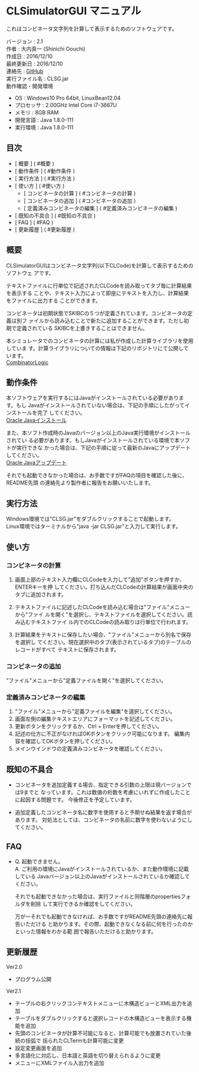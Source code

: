 CLSimulatorGUI マニュアル
================================================================================

これはコンビネータ文字列を計算して表示するためのソフトウェアです。

バージョン     : 2.1  
作者           : 大内真一 (Shinichi Oouchi)  
作成日         : 2016/12/10  
最終更新日     : 2016/12/10  
連絡先         : [GitHub](https://github.com/shinichiohuchi/CLSimulatorGUI)  
実行ファイル名 : CLSG.jar  
動作確認・開発環境
- OS         : Windows10 Pro 64bit, LinuxBean12.04
- プロセッサ : 2.00GHz Intel Core i7-3667U
- メモリ     : 8GB RAM
- 開発言語   : Java 1.8.0-111
- 実行環境   : Java 1.8.0-111

## 目次 ########################################################################

- [ 概要                         ] ( #概要                       )
- [ 動作条件                     ] ( #動作条件                   )
- [ 実行方法                     ] ( #実行方法                   )
- [ 使い方                       ] ( #使い方                     )
  - [ コンビネータの計算         ] ( #コンビネータの計算         )
  - [ コンビネータの追加         ] ( #コンビネータの追加         )
  - [ 定義済みコンビネータの編集 ] ( #定義済みコンビネータの編集 )
- [ 既知の不具合                 ] ( #既知の不具合               )
- [ FAQ                          ] ( #FAQ                        )
- [ 更新履歴                     ] ( #更新履歴                   )

## 概要 ########################################################################

CLSimulatorGUIはコンビネータ文字列(以下CLCode)を計算して表示するためのソフトウェ
アです。

テキストファイルに行単位で記述されたCLCodeを読み取ってタブ毎に計算結果を表示する
ことや、テキスト入力によって即座にテキストを入力し、計算結果をファイルに出力する
ことができます。

コンビネータは初期状態でSKIBCの５つが定義されています。コンビネータの定義は別フ
ァイルから読み込むことで新たに追加することができます。ただし初期で定義されている
SKIBCを上書きすることはできません。

本シミュレータでのコンビネータの計算には私が作成した計算ライブラリを使用していま
す。計算ライブラリについての情報は下記のリポジトリにて公開しています。  
[CombinatorLogic](https://github.com/shinichiohuchi/CombinatorLogic)

## 動作条件 ####################################################################

本ソフトウェアを実行するにはJavaがインストールされている必要があります。もし
Javaがインストールされていない場合は、下記の手順にしたがってインストールを完了
してください。  
[Oracle Javaインストール](https://www.java.com/ja/download/help/download_options.xml)  

また、本ソフト作成時のJavaのバージョン以上のJava実行環境がインストールされてい
る必要があります。もしJavaがインストールされている環境で本ソフトが実行できな
かった場合は、下記の手順に従って最新のJavaにアップデートしてください。  
[Oracle Javaアップデート](https://java.com/ja/download/)  

それでも起動できなかった場合は、お手数ですがFAQの項目を確認した後に、README先頭
の連絡先より製作者に報告をお願いいたします。

## 実行方法 ####################################################################

Windows環境では"CLSG.jar"をダブルクリックすることで起動します。  
Linux環境ではターミナルから"java -jar CLSG.jar"と入力して実行します。  

## 使い方 ######################################################################

### コンビネータの計算 #########################################################

1. 画面上部のテキスト入力欄にCLCodeを入力して"追加"ボタンを押すか、ENTERキーを押
   してください。打ち込んだCLCodeの計算結果が画面中央のタブに追加されます。

2. テキストファイルに記述したCLCodeを読み込む場合は"ファイル"メニューから"ファイ
   ルを開く"を選択し、テキストファイルを選択してください。読み込むテキストファイ
   ル内でのCLCodeの読み取りは行単位で行われます。

3. 計算結果をテキストに保存したい場合、"ファイル"メニューから別名で保存を選択し
   てください。現在選択中のタブ(表示されているタブ)のテーブルのレコードがすべて
   テキストに保存されます。

### コンビネータの追加 #########################################################

"ファイル"メニューから"定義ファイルを開く"を選択してください。

### 定義済みコンビネータの編集 #################################################

1. "ファイル"メニューから"定義ファイルを編集"を選択してください。
2. 画面左側の編集テキストエリアにフォーマットを記述してください。
3. 更新ボタンをクリックするか、Ctrl + Enterを押してください。
4. 記述の仕方に不正がなければOKボタンをクリック可能になります。
   編集内容を確認してOKボタンを押してください。
5. メインウインドウの定義済みコンビネータを確認してください。

## 既知の不具合 ################################################################

- コンビネータを追加定義する場合、指定できる引数の上限は現バージョンでは9までと
  なっています。これは数値の桁数を考慮にいれずに作成したことに起因する問題です。
  今後修正を予定しています。

- 追加定義したコンビネータ名に数字を使用すると予期せぬ結果を返す場合があります。
  対処法としては、コンビネータの名前に数字を使わないようにしてください。

## FAQ #########################################################################

- Q. 起動できません。  
  A. ご利用の環境にJavaがインストールされているか、また動作環境に記載している
  Javaバージョン以上のJavaがインストールされているか確認してください。

  それでも起動できなかった場合は、実行ファイルと同階層のpropertiesフォルダを削除
  して実行できるか確認をしてください。

  万が一それでも起動できなければ、お手数ですがREADME先頭の連絡先に報告いただける
  と助かります。その際、起動できなくなる前に何を行ったのかといった情報をわかる範
  囲で報告いただけると助かります。

## 更新履歴 ####################################################################

Ver2.0
- プログラム公開

Ver2.1
- テーブルの右クリックコンテキストメニューに木構造ビューとXML出力を追加
- テーブルをダブルクリックすると選択レコードの木構造ビューを表示する機能を追加
- 先頭のコンビネータが計算不可能になると、計算可能でも放置されていた後続の括弧で
  括られたCLTermも計算可能に変更
- 設定変更画面を追加
- 多言語化に対応し、日本語と英語を切り替えられるように変更
- メニューにXMLファイル入出力を追加
